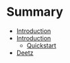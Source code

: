 # Summary 

* [Introduction](index.md)
* [Introduction](intro/index.md)
  * [Quickstart](intro/quickstart.md)
* [Deetz](deetz/index.md)
